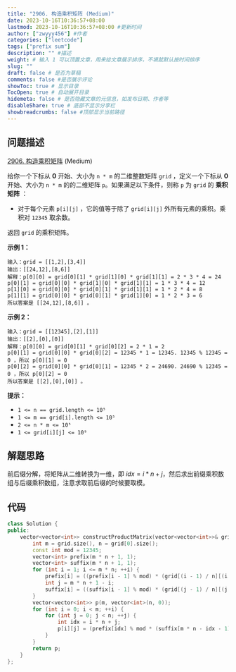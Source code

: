 ```yaml
---
title: "2906. 构造乘积矩阵 (Medium)"
date: 2023-10-16T10:36:57+08:00
lastmod: 2023-10-16T10:36:57+08:00 #更新时间
author: ["zwyyy456"] #作者
categories: ["leetcode"]
tags: ["prefix sum"]
description: "" #描述
weight: # 输入 1 可以顶置文章，用来给文章展示排序，不填就默认按时间排序
slug: ""
draft: false # 是否为草稿
comments: false #是否展示评论
showToc: true # 显示目录
TocOpen: true # 自动展开目录
hidemeta: false # 是否隐藏文章的元信息，如发布日期、作者等
disableShare: true # 底部不显示分享栏
showbreadcrumbs: false #顶部显示当前路径
---
```

## 问题描述

[2906. 构造乘积矩阵][link] (Medium)

[link]: https://leetcode.cn/problems/construct-product-matrix/

给你一个下标从 **0** 开始、大小为 `n * m` 的二维整数矩阵 `grid` ，定义一个下标从 **0** 开始、大小为 
`n * m` 的的二维矩阵 `p`。如果满足以下条件，则称 `p` 为 `grid` 的 **乘积矩阵** ：

- 对于每个元素 `p[i][j]` ，它的值等于除了 `grid[i][j]` 外所有元素的乘积。乘积对 `12345` 取余数。

返回 `grid` 的乘积矩阵。

**示例 1：**

```
输入：grid = [[1,2],[3,4]]
输出：[[24,12],[8,6]]
解释：p[0][0] = grid[0][1] * grid[1][0] * grid[1][1] = 2 * 3 * 4 = 24
p[0][1] = grid[0][0] * grid[1][0] * grid[1][1] = 1 * 3 * 4 = 12
p[1][0] = grid[0][0] * grid[0][1] * grid[1][1] = 1 * 2 * 4 = 8
p[1][1] = grid[0][0] * grid[0][1] * grid[1][0] = 1 * 2 * 3 = 6
所以答案是 [[24,12],[8,6]] 。
```

**示例 2：**

```
输入：grid = [[12345],[2],[1]]
输出：[[2],[0],[0]]
解释：p[0][0] = grid[0][1] * grid[0][2] = 2 * 1 = 2
p[0][1] = grid[0][0] * grid[0][2] = 12345 * 1 = 12345. 12345 % 12345 = 0 ，所以 p[0][1] = 0
p[0][2] = grid[0][0] * grid[0][1] = 12345 * 2 = 24690. 24690 % 12345 = 0 ，所以 p[0][2] = 0
所以答案是 [[2],[0],[0]] 。
```

**提示：**

- `1 <= n == grid.length <= 10⁵`
- `1 <= m == grid[i].length <= 10⁵`
- `2 <= n * m <= 10⁵`
- `1 <= grid[i][j] <= 10⁹`

## 解题思路

前后缀分解，将矩阵从二维转换为一维，即 $idx = i * n + j$，然后求出前缀乘积数组与后缀乘积数组，注意求取前后缀的时候要取模。

## 代码
```cpp
class Solution {
public:
    vector<vector<int>> constructProductMatrix(vector<vector<int>>& grid) {
        int m = grid.size(), n = grid[0].size();
        const int mod = 12345;
        vector<int> prefix(m * n + 1, 1);
        vector<int> suffix(m * n + 1, 1);
        for (int i = 1; i <= m * n; ++i) {
            prefix[i] = ((prefix[i - 1] % mod) * (grid[(i - 1) / n][(i - 1) % n] % mod)) % mod;
            int j = m * n + 1 - i;
            suffix[i] = ((suffix[i - 1] % mod) * (grid[(j - 1) / n][(j - 1) % n] % mod)) % mod;
        }
        vector<vector<int>> p(m, vector<int>(n, 0));
        for (int i = 0; i < m; ++i) {
            for (int j = 0; j < n; ++j) {
                int idx = i * n + j;
                p[i][j] = (prefix[idx] % mod * (suffix[m * n - idx - 1] % mod)) % mod;
            }
        }
        return p;
    }
};
```

